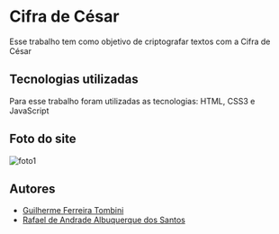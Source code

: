 
# Cifra de César

Esse trabalho tem como objetivo de criptografar textos com a Cifra de César



## Tecnologias utilizadas

Para esse trabalho foram utilizadas as tecnologias:
HTML, CSS3 e JavaScript



## Foto do site

![foto1](https://user-images.githubusercontent.com/85890520/204046940-8ddfd124-f2c0-44a1-8a03-e66624255a18.png)


## Autores

- [Guilherme Ferreira Tombini](https://www.github.com/Guilherme-Ferreira-Tombini)
- [Rafael de Andrade Albuquerque dos Santos](https://github.com/RafaelAlbuquerque7)
